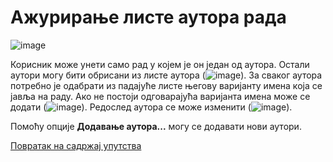 # Ажурирање листе аутора рада
 
![image](https://user-images.githubusercontent.com/29538544/150674206-e226b497-816f-473c-a419-f442c9f0a984.png)
 
Корисник може унети само рад у којем је он један од аутора. Остали аутори могу бити обрисани из листе аутора (![image](https://user-images.githubusercontent.com/29538544/148371986-0e3f7e2f-00b0-4428-961a-0cd7ff5428b3.png)). За сваког аутора потребно је одабрати из падајуће листе његову варијанту имена која се јавља на раду. Ако не постоји одговарајућа варијанта имена може се додати (![image](https://user-images.githubusercontent.com/29538544/148372135-f3a75b62-d956-4f47-b3ae-01e65b2630f5.png)). Редослед аутора се може изменити (![image](https://user-images.githubusercontent.com/29538544/148372227-83e7e119-ee1f-49c7-9209-762993428cbe.png)).

Помоћу опције **Додавање аутора...** могу се додавати нови аутори.

[Повратак на садржај упутства](../../uputstvo.md#садржај)
